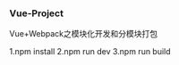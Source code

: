 <h3>Vue-Project</h3>
Vue+Webpack之模块化开发和分模块打包

1.npm install
2.npm run dev <name>
3.npm run build <name>


